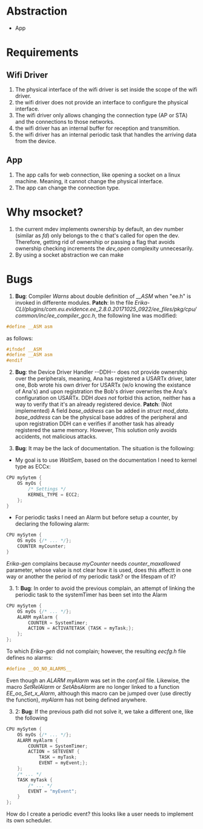 # Abstraction
- App


# Requirements
## Wifi Driver
1. The physical interface of the wifi driver is set inside the scope of the wifi driver.
2. the wifi driver does not provide an interface to configure the physical interface.
3. The wifi driver only allows changing the connection type (AP or STA) and the connections to those networks.
4. the wifi driver has an internal buffer for reception and transmition.
5. the wifi driver has an internal periodic task that handles the arriving data from the device.

## App
1. The app calls for web connection, like opening a socket on a linux machine. Meaning, it cannot change the physical interface.
2. The app can change the connection type.

# Why msocket?
1. the current mdev implements ownership by default, an dev number (similar as _fd_) only belongs to the c that's called for open the dev. Therefore, getting rid of ownership or passing a flag that avoids ownership checking increments the _dev\_open_ complexity unnecesarily.
2. By using a socket abstraction we can make

# Bugs
1. **Bug**: Compiler  *Warns* about double definition of *\_\_ASM* when "ee.h" is invoked in differente modules.
**Patch**: In the file *Erika-CLI/plugins/com.eu.evidence.ee_2.8.0.20171025_0922/ee_files/pkg/cpu/common/inc/ee_compiler_gcc.h*, the following line was modified:
``` c
#define __ASM asm
```
as follows:
``` c
#ifndef __ASM
#define __ASM asm
#endif
```

2. **Bug**: the Device Driver Handler --DDH-- does not provide ownership over the peripherals, meaning, Ana has registered a USARTx driver, later one, Bob wrote his own driver for USARTx (w/o knowing the existance of Ana's) and upon registration the Bob's driver overwrites the Ana's configuration on USARTx. DDH *does not* forbid this action, neither has a way to verify that it's an already registered device.
**Patch**: (Not implemented) A field *base_address* can be added in *struct mod_data*. *base_address* can be the physical base addres of the peripheral and upon registration DDH can e verifies if another task has already registered the same memory. However, This solution only avoids accidents, not malicious attacks.

3. **Bug**: It may be the lack of documentation. The situation is the following:
- My goal is to use _WaitSem_, based on the documentation I need to kernel type as ECCx:
```c
CPU mySytem {
	OS myOs {
		/* Settings */
		KERNEL_TYPE = ECC2;
	};
}
```

- For periodic tasks I need an Alarm but before setup a counter, by declaring the following alarm:
```c
CPU mySytem {
	OS myOs {/* ... */};
	COUNTER myCounter;
}
``` 
_Erika-gen_ complains because _myCounter_ needs _counter\_maxallowed_ parameter, whose value is not clear how it is used, does this affectt in one way or another the period of my periodic task? or the lifespam of it?

3. 1: **Bug**: In order to avoid the previous complain, an attempt of linking the periodic task to the systemTimer has been set into the Alarm
```c
CPU mySytem {
	OS myOs {/* ... */};
	ALARM myAlarm {
		COUNTER = SystemTimer;
		ACTION = ACTIVATETASK {TASK = myTask;};
	};
};
``` 
To which _Erika-gen_ did not complain; however, the resulting _eecfg.h_ file defines no alarms:
```c
#define __OO_NO_ALARMS__
``` 
Even though an _ALARM myAlarm_ was set in the _conf.oil_ file. Likewise, the macro _SetRelAlarm_ or _SetAbsAlarm_ are no longer linked to a function _EE\_oo\_Set_x_Alarm_, although this macro can be jumped over (use directly the function), _myAlarm_ has not being defined anywhere.

3. 2: **Bug**: If the previous path did not solve it, we take a different one, like the following
``` c
CPU mySytem {
	OS myOs {/* ... */};
	ALARM myAlarm {
		COUNTER = SystemTimer;
		ACTION = SETEVENT {
			TASK = myTask;
			EVENT = myEvent;};
	};
	/* ... */ 
	TASK myTask {
		/* ... */
		EVENT = "myEvent";
	}
};
```
How do I create a periodic event? this looks like a user needs to implement its own scheduler.
 